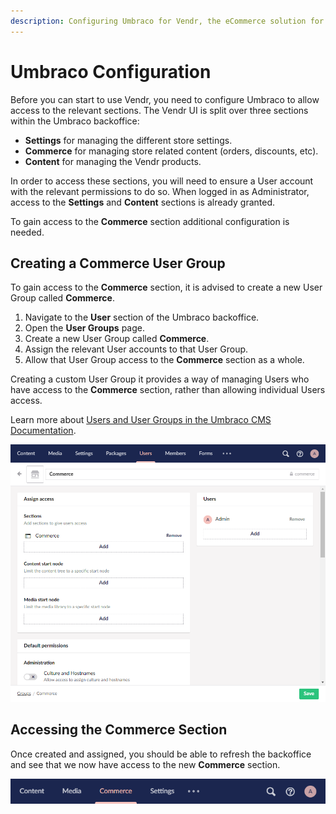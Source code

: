 ```yaml
---
description: Configuring Umbraco for Vendr, the eCommerce solution for Umbraco
---
```


# Umbraco Configuration

Before you can start to use Vendr, you need to configure Umbraco to allow access to the relevant sections. The Vendr UI is split over three sections within the Umbraco backoffice:

* **Settings** for managing the different store settings.
* **Commerce** for managing store related content (orders, discounts, etc).
* **Content** for managing the Vendr products.

In order to access these sections, you will need to ensure a User account with the relevant permissions to do so. When logged in as Administrator, access to the **Settings** and **Content** sections is already granted.

To gain access to the **Commerce** section additional configuration is needed.

## Creating a Commerce User Group

To gain access to the **Commerce** section, it is advised to create a new User Group called **Commerce**.

1. Navigate to the **User** section of the Umbraco backoffice.
2. Open the **User Groups** page.
3. Create a new User Group called **Commerce**.
4. Assign the relevant User accounts to that User Group.
5. Allow that User Group access to the **Commerce** section as a whole.

Creating a custom User Group it provides a way of managing Users who have access to the **Commerce** section, rather than allowing individual Users access.

Learn more about [Users and User Groups in the Umbraco CMS Documentation](https://docs.umbraco.com/umbraco-cms/fundamentals/data/users).

![Creating a Commerce User Group in Umbraco](../media/create_commerce_user_group.png)

## Accessing the Commerce Section

Once created and assigned, you should be able to refresh the backoffice and see that we now have access to the new **Commerce** section.

![Commerce Section in Umbraco Navigation](../media/commerce_section.png)
